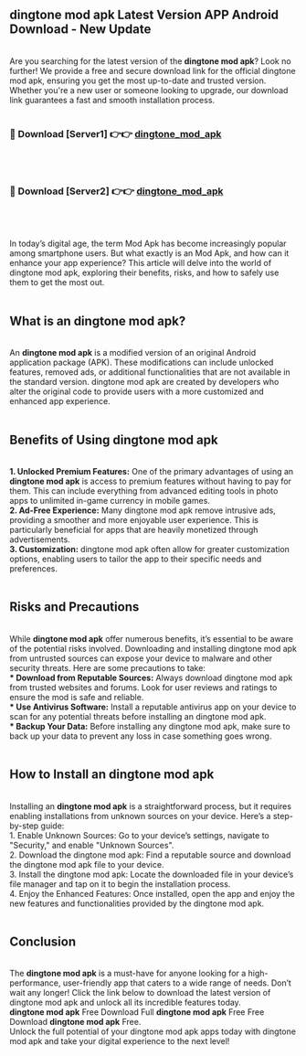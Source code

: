 ## dingtone mod apk Latest Version APP Android Download - New Update
<br>
Are you searching for the latest version of the <strong>dingtone mod apk</strong>? Look no further! We provide a free and secure download link for the official dingtone mod apk, ensuring you get the most up-to-date and trusted version. Whether you're a new user or someone looking to upgrade, our download link guarantees a fast and smooth installation process.
<br>
<br>
<h3>🔴 Download [Server1] 👉👉 <a href="https://modyolo.store/dingtone+mod+apk">dingtone_mod_apk</a></h3><br>
<br>
<h3>🔴 Download [Server2] 👉👉 <a href="https://modyolo.store/dingtone+mod+apk">dingtone_mod_apk</a></h3><br>
<br>
<br>
In today’s digital age, the term Mod Apk has become increasingly popular among smartphone users. But what exactly is an Mod Apk, and how can it enhance your app experience? This article will delve into the world of dingtone mod apk, exploring their benefits, risks, and how to safely use them to get the most out.
<br>
<br>
<h2>What is an dingtone mod apk?</h2>
<br>
An <strong>dingtone mod apk</strong> is a modified version of an original Android application package (APK). These modifications can include unlocked features, removed ads, or additional functionalities that are not available in the standard version. dingtone mod apk are created by developers who alter the original code to provide users with a more customized and enhanced app experience.
<br>
<br>
<h2>Benefits of Using dingtone mod apk</h2>
<br>
<strong> 1. Unlocked Premium Features:</strong> One of the primary advantages of using an <strong>dingtone mod apk</strong> is access to premium features without having to pay for them. This can include everything from advanced editing tools in photo apps to unlimited in-game currency in mobile games.
<br>
<strong> 2. Ad-Free Experience:</strong> Many dingtone mod apk remove intrusive ads, providing a smoother and more enjoyable user experience. This is particularly beneficial for apps that are heavily monetized through advertisements.
<br>
<strong> 3. Customization:</strong> dingtone mod apk often allow for greater customization options, enabling users to tailor the app to their specific needs and preferences.
<br>
<br>
<h2>Risks and Precautions</h2>
<br>
While <strong>dingtone mod apk</strong> offer numerous benefits, it’s essential to be aware of the potential risks involved. Downloading and installing dingtone mod apk from untrusted sources can expose your device to malware and other security threats. Here are some precautions to take:
<br>
<strong> * Download from Reputable Sources:</strong> Always download dingtone mod apk from trusted websites and forums. Look for user reviews and ratings to ensure the mod is safe and reliable.
<br>
<strong> * Use Antivirus Software:</strong> Install a reputable antivirus app on your device to scan for any potential threats before installing an dingtone mod apk.
<br>
<strong> * Backup Your Data:</strong> Before installing any dingtone mod apk, make sure to back up your data to prevent any loss in case something goes wrong.
<br>
<br>
<h2>How to Install an dingtone mod apk</h2>
<br>
Installing an <strong>dingtone mod apk</strong> is a straightforward process, but it requires enabling installations from unknown sources on your device. Here’s a step-by-step guide:
<br>
 1. Enable Unknown Sources: Go to your device’s settings, navigate to "Security," and enable "Unknown Sources".
<br>
 2. Download the dingtone mod apk: Find a reputable source and download the dingtone mod apk file to your device.
<br>
 3. Install the dingtone mod apk: Locate the downloaded file in your device’s file manager and tap on it to begin the installation process.
<br>
 4. Enjoy the Enhanced Features: Once installed, open the app and enjoy the new features and functionalities provided by the dingtone mod apk.
<br>
<br>
<h2><strong>Conclusion</strong></h2>
<br>
The <strong>dingtone mod apk</strong> is a must-have for anyone looking for a high-performance, user-friendly app that caters to a wide range of needs. Don’t wait any longer! Click the link below to download the latest version of dingtone mod apk and unlock all its incredible features today.
<br>
<strong>dingtone mod apk</strong> Free Download Full <strong>dingtone mod apk</strong> Free Free Download <strong>dingtone mod apk</strong> Free.
<br>
Unlock the full potential of your dingtone mod apk apps today with dingtone mod apk and take your digital experience to the next level!
